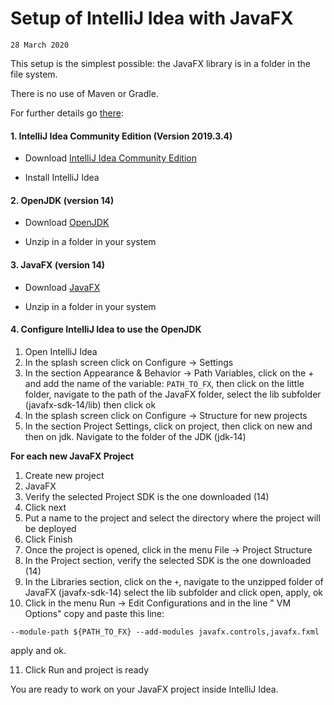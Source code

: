 # Setup of IntelliJ Idea with JavaFX 

`28 March 2020`

This setup is the simplest possible: the JavaFX library is in a folder in the file system.

There is no use of Maven or Gradle.

For further details go [there](https://openjfx.io/openjfx-docs/#IDE-Intellij):



#### 1. IntelliJ Idea Community Edition (Version 2019.3.4)

* Download [IntelliJ Idea Community Edition](https://www.jetbrains.com/idea/download/) 

* Install IntelliJ Idea

#### 2. OpenJDK (version 14)

* Download [OpenJDK](https://jdk.java.net/14/)

* Unzip in a folder in your system

#### 3. JavaFX (version 14)

* Download [JavaFX](https://gluonhq.com/products/javafx/)

* Unzip in a folder in your system

#### 4. Configure IntelliJ Idea to use the OpenJDK

1. Open IntelliJ Idea
2. In the splash screen click on Configure -> Settings
3. In the section Appearance & Behavior -> Path Variables, click on the + and add the name of the variable: `PATH_TO_FX`, then click on the little folder, navigate to the path of the JavaFX folder, select the lib subfolder (javafx-sdk-14/lib) then click ok
4. In the splash screen click on Configure -> Structure for new projects
5. In the section Project Settings, click on project, then click on new and then on jdk. Navigate to the folder of the JDK (jdk-14)

**For each new JavaFX Project**
1. Create new project
2. JavaFX
3. Verify the selected Project SDK is the one downloaded (14)
4. Click next
5. Put a name to the project and select the directory where the project will be deployed
6. Click Finish
7. Once the project is opened, click in the menu File -> Project Structure
8. In the Project section, verify the selected SDK is the one downloaded (14)
9. In the Libraries section, click on the `+`, navigate to the unzipped folder of JavaFX (javafx-sdk-14) select the lib subfolder and click open, apply, ok
10. Click in the menu Run -> Edit Configurations and in the line " VM Options" copy and paste this line: 

`--module-path ${PATH_TO_FX} --add-modules javafx.controls,javafx.fxml`

apply and ok.

11. Click Run and project is ready

You are ready to work on your JavaFX project inside IntelliJ Idea.
